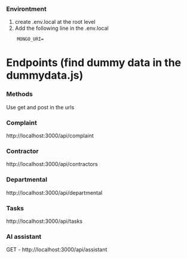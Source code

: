 ### Environtment
1. create .env.local at the root level
2. Add the following line in the .env.local
```
    MONGO_URI=
```

# Endpoints (find dummy data in the dummydata.js)
### Methods
Use get and post in the urls
### Complaint
http://localhost:3000/api/complaint

### Contractor
http://localhost:3000/api/contractors

### Departmental
http://localhost:3000/api/departmental

### Tasks
http://localhost:3000/api/tasks

### AI assistant
GET - http://localhost:3000/api/assistant